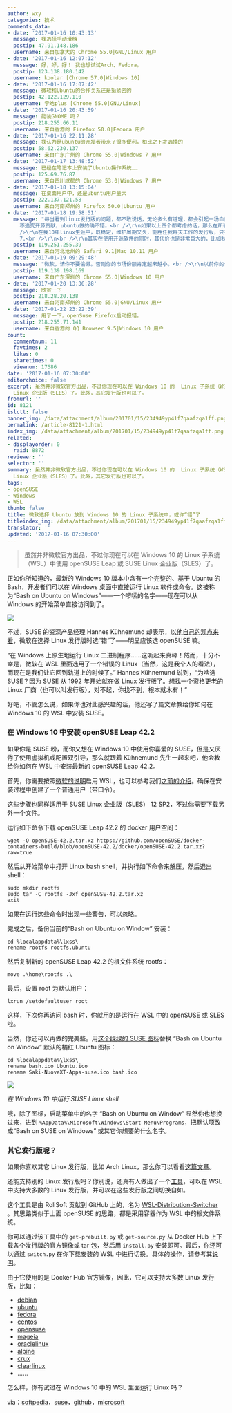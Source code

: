 ```yaml
---
author: wxy
categories: 技术
comments_data:
- date: '2017-01-16 10:43:13'
  message: 我选择手动滑稽
  postip: 47.91.148.186
  username: 来自加拿大的 Chrome 55.0|GNU/Linux 用户
- date: '2017-01-16 12:07:12'
  message: 好，好，好！ 我也想试试Arch、Fedora。
  postip: 123.138.180.142
  username: koolar [Chrome 57.0|Windows 10]
- date: '2017-01-16 17:07:42'
  message: 微软和Ubuntu的合作关系还是挺紧密的
  postip: 42.122.129.110
  username: 宁皓plus [Chrome 55.0|GNU/Linux]
- date: '2017-01-16 20:43:59'
  message: 能装GNOME 吗？
  postip: 218.255.66.11
  username: 来自香港的 Firefox 50.0|Fedora 用户
- date: '2017-01-16 22:11:28'
  message: 我认为是ubuntu给开发者带来了很多便利，相比之下才选择的
  postip: 58.62.230.137
  username: 来自广东广州的 Chrome 55.0|Windows 7 用户
- date: '2017-01-17 13:48:52'
  message: 已经在笔记本上安装了Ubuntu操作系统……
  postip: 125.69.76.87
  username: 来自四川成都的 Chrome 53.0|Windows 7 用户
- date: '2017-01-18 13:15:04'
  message: 在桌面用户中，还是ubuntu用户量大
  postip: 222.137.121.58
  username: 来自河南郑州的 Firefox 50.0|Ubuntu 用户
- date: '2017-01-18 19:58:51'
  message: "每当看到linux发行版的问题，都不敢说话，无论多么有道理，都会引起一场血雨腥风。但是还是要说一下自己的观点。<br />\r\n<br />\r\n不安装图形界面，不考虑维护周期，不考虑版权，
    不追究开源贡献，ubuntu做的确不错。<br />\r\n如果以上四个都考虑的话，那么在所有发行版中，任何一个版本都比ubuntu做的好。<br />\r\n<br
    />\r\n在我10年linux生涯中，既稳定，维护周期又久，能胜任我每天工作的发行版，只有两个，一个是debian,一个是openSUSE.&nbsp;&nbsp;CentＯＳ现在都不及格，尤其是CentOS
    7.<br />\r\n<br />\r\n其实在使用开源软件的同时，其代价也是非常巨大的，比如我们在众多的发行版中，付出的时间成本"
  postip: 119.251.255.39
  username: 来自河北沧州的 Safari 9.1|Mac 10.11 用户
- date: '2017-01-19 09:29:48'
  message: "微软，请你不要偷懒。否则你的市场份额肯定越来越小。<br />\r\n以前你的份额大多是靠DB出来的。"
  postip: 119.139.198.169
  username: 来自广东深圳的 Chrome 55.0|Windows 10 用户
- date: '2017-01-20 13:36:28'
  message: 欣赏一下
  postip: 218.28.20.138
  username: 来自河南郑州的 Chrome 55.0|GNU/Linux 用户
- date: '2017-01-22 23:22:39'
  message: 用了一下，openSuse Firefox启动报错。
  postip: 218.255.71.141
  username: 来自香港的 QQ Browser 9.5|Windows 10 用户
count:
  commentnum: 11
  favtimes: 2
  likes: 0
  sharetimes: 0
  viewnum: 17686
date: '2017-01-16 07:30:00'
editorchoice: false
excerpt: 虽然并非微软官方出品，不过你现在可以在 Windows 10 的  Linux 子系统（WSL）中使用 openSUSE Leap 或 SUSE
  Linux 企业版（SLES）了。此外，其它发行版也可以了。
fromurl: ''
id: 8121
islctt: false
banner_img: /data/attachment/album/201701/15/234949yp41f7qaafzqa1ff.png
permalink: /article-8121-1.html
index_img: /data/attachment/album/201701/15/234949yp41f7qaafzqa1ff.png
related:
- displayorder: 0
  raid: 8872
reviewer: ''
selector: ''
summary: 虽然并非微软官方出品，不过你现在可以在 Windows 10 的  Linux 子系统（WSL）中使用 openSUSE Leap 或 SUSE
  Linux 企业版（SLES）了。此外，其它发行版也可以了。
tags:
- openSUSE
- Windows
- WSL
thumb: false
title: 微软选择 Ubuntu 放到 Windows 10 的 Linux 子系统中，或许“错”了
titleindex_img: /data/attachment/album/201701/15/234949yp41f7qaafzqa1ff.png
translator: ''
updated: '2017-01-16 07:30:00'
---
```



> 
> 虽然并非微软官方出品，不过你现在可以在 Windows 10 的 Linux 子系统（WSL）中使用 openSUSE Leap 或 SUSE Linux 企业版（SLES）了。
> 
> 
> 


正如你所知道的，最新的 Windows 10 版本中含有一个完整的、基于 Ubuntu 的 Bash，开发者们可以在 Windows 桌面中直接运行 Linux 软件或命令。这被称为“Bash on Ubuntu on Windows”——一个啰嗦的名字——现在可以从 Windows 的开始菜单直接访问到了。


![](/data/attachment/album/201701/15/234949yp41f7qaafzqa1ff.png)


不过，SUSE 的资深产品经理 Hannes Kühnemund 却表示，[以他自己的观点来看](https://www.suse.com/communities/blog/make-windows-green-part-1/)，微软在选择 Linux 发行版时选“错”了——明显应该选 openSUSE 嘛。


“在 Windows 上原生地运行 Linux 二进制程序……这听起来真棒！然而，十分不幸是，微软在 WSL 里面选用了一个错误的 Linux（当然，这是我个人的看法），而现在是我们让它回到轨道上的时候了。” Hannes Kühnemund 说到，“为啥选 SUSE？因为 SUSE 从 1992 年开始就在做 Linux 发行版了。想找一个资格更老的 Linux 厂商（也可以叫发行版），对不起，你找不到，根本就木有！”


好吧，不管怎么说，如果你也对此感兴趣的话，他还写了篇文章教给你如何在 Windows 10 的 WSL 中安装 SUSE。


### 在 Windows 10 中安装 openSUSE Leap 42.2


如果你是 SUSE 粉，而你又想在 Windows 10 中使用你喜爱的 SUSE，但是又厌倦了使用虚拟机或配置双引导，那么就跟着 Kühnemund 先生一起来吧，他会教给你如何在 WSL 中安装最新的 openSUSE Leap 42.2。


首先，你需要按照[微软的说明](https://msdn.microsoft.com/en-us/commandline/wsl/install_guide)启用 WSL，也可以参考我们[之前的介绍](/article-7613-1.html)。确保在安装过程中创建了一个普通用户（带口令）。


这些步骤也同样适用于 SUSE Linux 企业版（SLES） 12 SP2，不过你需要下载另外一个文件。


运行如下命令下载 openSUSE Leap 42.2 的 docker 用户空间：



```
wget -O openSUSE-42.2.tar.xz https://github.com/openSUSE/docker-containers-build/blob/openSUSE-42.2/docker/openSUSE-42.2.tar.xz?raw=true
```

然后从开始菜单中打开 Linux bash shell，并执行如下命令来解压，然后退出 shell：



```
sudo mkdir rootfs
sudo tar -C rootfs -Jxf openSUSE-42.2.tar.xz
exit
```

如果在运行这些命令时出现一些警告，可以忽略。


完成之后，备份当前的“Bash on Ubuntu on Window” 安装：



```
cd %localappdata%\lxss\
rename rootfs rootfs.ubuntu
```

然后复制新的 openSUSE Leap 42.2 的根文件系统 rootfs：



```
move .\home\rootfs .\
```

最后，设置 root 为默认用户：



```
lxrun /setdefaultuser root
```

这样，下次你再访问 bash 时，你就用的是运行在 WSL 中的 openSUSE 或 SLES 啦。


当然，你还可以再做的完美些。用[这个绿绿的 SUSE 图标](http://www.iconarchive.com/show/nuoveXT-icons-by-saki/Apps-suse-icon.html)替换 “Bash on Ubuntu on Window” 默认的橘红 Ubuntu 图标：



```
cd %localappdata%\lxss\
rename bash.ico Ubuntu.ico
rename Saki-NuoveXT-Apps-suse.ico bash.ico
```

![](/data/attachment/album/201701/16/004201d226cxlxx261b374.png)


*在 Windows 10 中运行 SUSE Linux shell*


哦，除了图标，启动菜单中的名字 “Bash on Ubuntu on Window” 显然你也想换过来，进到 `%AppData%\Microsoft\Windows\Start Menu\Programs`，把默认项改成“Bash on SUSE on Windows” 或其它你想要的什么名字。


### 其它发行版呢？


如果你喜欢其它 Linux 发行版，比如 Arch Linux，那么你可以看看[这篇文章](/article-7857-1.html)。


还能支持别的 Linux 发行版吗？你别说，还真有人做出了一个[工具](https://github.com/RoliSoft/WSL-Distribution-Switcher)，可以在 WSL 中支持大多数的 Linux 发行版，并可以在这些发行版之间切换自如。


这个工具是由 RoliSoft 贡献到 GitHub 上的，名为 [WSL-Distribution-Switcher](https://github.com/RoliSoft/WSL-Distribution-Switcher) 。其思路类似于上面 openSUSE 的思路，都是采用容器作为 WSL 中的根文件系统。


你可以通过该工具中的 `get-prebuilt.py` 或 `get-source.py` 从 Docker Hub 上下载各个发行版的官方镜像或 tar 包，然后用 `install.py` 安装即可。最后，你还可以通过 `switch.py` 在你下载安装的 WSL 中进行切换。具体的操作，请参考其[说明](https://github.com/RoliSoft/WSL-Distribution-Switcher)。


由于它使用的是 Docker Hub 官方镜像，因此，它可以支持大多数 Linux 发行版，比如：


* [debian](https://hub.docker.com/_/debian/)
* [ubuntu](https://hub.docker.com/_/ubuntu/)
* [fedora](https://hub.docker.com/_/fedora/)
* [centos](https://hub.docker.com/_/centos/)
* [opensuse](https://hub.docker.com/_/opensuse/)
* [mageia](https://hub.docker.com/_/mageia/)
* [oraclelinux](https://hub.docker.com/_/oraclelinux/)
* [alpine](https://hub.docker.com/_/alpine/)
* [crux](https://hub.docker.com/_/crux/)
* [clearlinux](https://hub.docker.com/_/clearlinux/)
* ……


怎么样，你有试过在 Windows 10 中的 WSL 里面运行 Linux 吗？


via：[softpedia](http://news.softpedia.com/news/it-s-now-possible-to-use-opensuse-inside-windows-10-here-s-how-to-install-it-511844.shtml)，[suse](https://www.suse.com/communities/blog/make-windows-green-part-1/)，[github](https://github.com/RoliSoft/WSL-Distribution-Switcher)，[microsoft](https://msdn.microsoft.com/en-us/commandline/wsl/install_guide)